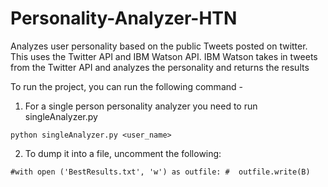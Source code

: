 # Personality-Analyzer-HTN
Analyzes user personality based on the public Tweets posted on twitter.
This uses the Twitter API and IBM Watson API. IBM Watson takes in tweets from the Twitter API and analyzes the personality and returns the results


To run the project, you can run the following command - 

1) For a single person personality analyzer you need to run singleAnalyzer.py

  `python singleAnalyzer.py <user_name>`
  
2) To dump it into a file, uncomment the following:

  ` #with open ('BestResults.txt', 'w') as outfile:
    #  outfile.write(B) `
  
 
